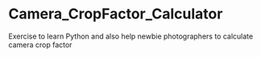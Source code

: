 # Camera_CropFactor_Calculator
Exercise to learn Python and also help newbie photographers to calculate camera crop factor
